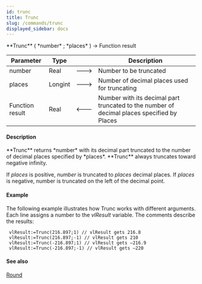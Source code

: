 ```yaml
---
id: trunc
title: Trunc
slug: /commands/trunc
displayed_sidebar: docs
---
```


<!--REF #_command_.Trunc.Syntax-->**Trunc** ( *number* ; *places* ) -> Function result<!-- END REF-->
<!--REF #_command_.Trunc.Params-->
| Parameter | Type |  | Description |
| --- | --- | --- | --- |
| number | Real | &#x1F852; | Number to be truncated |
| places | Longint | &#x1F852; | Number of decimal places used for truncating |
| Function result | Real | &#x1F850; | Number with its decimal part truncated to the number of decimal places specified by Places |

<!-- END REF-->

#### Description 

<!--REF #_command_.Trunc.Summary-->**Trunc** returns *number* with its decimal part truncated to the number of decimal places specified by *places*.<!-- END REF--> **Trunc** always truncates toward negative infinity.

If *places* is positive, *number* is truncated to *places* decimal places. If *places* is negative, number is truncated on the left of the decimal point.

#### Example 

The following example illustrates how Trunc works with different arguments. Each line assigns a number to the *vlResult* variable. The comments describe the results:

```4d
 vlResult:=Trunc(216.897;1) // vlResult gets 216.8
 vlResult:=Trunc(216.897;-1) // vlResult gets 210
 vlResult:=Trunc(-216.897;1) // vlResult gets –216.9
 vlResult:=Trunc(-216.897;-1) // vlResult gets –220
```

#### See also 

[Round](round.md)  